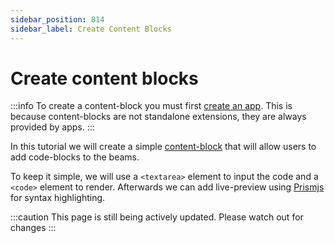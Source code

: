 ```yaml
---
sidebar_position: 814
sidebar_label: Create Content Blocks
---
```


# Create content blocks
:::info
To create a content-block you must first [create an app](./create-an-app.md). This is because content-blocks are not standalone extensions, they are always provided by apps.
:::

In this tutorial we will create a simple [content-block](../../extensions/editor/content_blocks.md) that will allow users to add code-blocks to the beams.

To keep it simple, we will use a `<textarea>` element to input the code and a `<code>` element to render. Afterwards we can add live-preview using [Prismjs](https://github.com/PrismJS/prism/) for syntax highlighting.


:::caution
This page is still being actively updated. Please watch out for changes
:::
